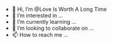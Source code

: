 - 👋 Hi, I’m @Love Is Worth A Long Time
- 👀 I’m interested in ...
- 🌱 I’m currently learning ...
- 💞️ I’m looking to collaborate on ...
- 📫 How to reach me ...

<!---
LIWALT/LIWALT is a ✨ special ✨ repository because its `README.md` (this file) appears on your GitHub profile.
You can click the Preview link to take a look at your changes.
--->
